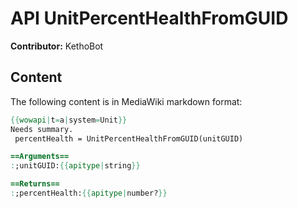 # API UnitPercentHealthFromGUID

**Contributor:** KethoBot

## Content

The following content is in MediaWiki markdown format:

```mediawiki
{{wowapi|t=a|system=Unit}}
Needs summary.
 percentHealth = UnitPercentHealthFromGUID(unitGUID)

==Arguments==
:;unitGUID:{{apitype|string}}

==Returns==
:;percentHealth:{{apitype|number?}}
```